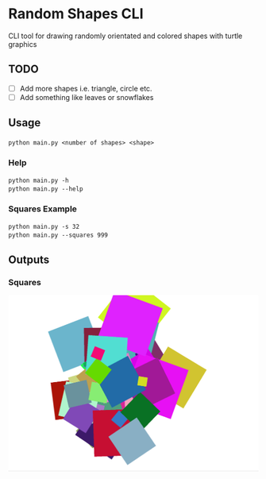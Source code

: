 # Random Shapes CLI

CLI tool for drawing randomly orientated and colored shapes with turtle graphics

## TODO

- [ ] Add more shapes i.e. triangle, circle etc.
- [ ] Add something like leaves or snowflakes

## Usage

`python main.py <number of shapes> <shape>`

### Help

`python main.py -h`  
`python main.py --help`

### Squares Example

`python main.py -s 32`  
`python main.py --squares 999`

## Outputs

### Squares
![Squares Output](https://github.com/chabermehl/TurtleDrawings/blob/master/Images/randomSquaresOut.PNG)
